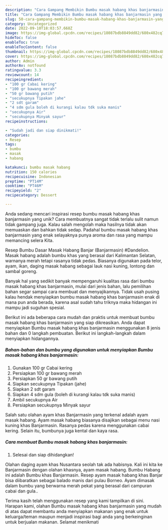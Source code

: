 ```yaml
---
description: "Cara Gampang Membikin Bumbu masak habang khas banjarmasin yang Lezat"
title: "Cara Gampang Membikin Bumbu masak habang khas banjarmasin yang Lezat"
slug: 50-cara-gampang-membikin-bumbu-masak-habang-khas-banjarmasin-yang-lezat
category: Uncategorized
date: 2022-09-10T18:03:57.668Z
image: https://img-global.cpcdn.com/recipes/18087bdb8849dd82/680x482cq70/bumbu-masak-habang-khas-banjarmasin-foto-resep-utama.jpg
hideToc: false
enableToc: true
enableTocContent: false
thumbnail: https://img-global.cpcdn.com/recipes/18087bdb8849dd82/680x482cq70/bumbu-masak-habang-khas-banjarmasin-foto-resep-utama.jpg
cover: https://img-global.cpcdn.com/recipes/18087bdb8849dd82/680x482cq70/bumbu-masak-habang-khas-banjarmasin-foto-resep-utama.jpg
author: Admin
authorAv: notfound
ratingvalue: 3.3
reviewcount: 14
recipeingredient:
- "100 gr Cabai kering"
- "100 gr bawang merah"
- "50 gr bawang putih"
- "secukupnya Tipakan jahe"
- "2 sdt garam"
- "4 sdm gula boleh di kurangi kalau tdk suka manis"
- "secukupnya Air"
- "secukupnya Minyak sayur"
recipeinstructions:

- "Sudah jadi dan siap dinikmati!"
categories:
- Resep
tags:
- bumbu
- masak
- habang

katakunci: bumbu masak habang 
nutrition: 150 calories
recipecuisine: Indonesian
preptime: "PT14M"
cooktime: "PT46M"
recipeyield: "2"
recipecategory: Dessert

---
```





Anda sedang mencari inspirasi resep bumbu masak habang khas banjarmasin yang unik? Cara membuatnya sangat tidak terlalu sulit namun tidak gampang juga. Kalau salah mengolah maka hasilnya tidak akan memuaskan dan bahkan tidak sedap. Padahal bumbu masak habang khas banjarmasin yang enak selayaknya punya aroma dan rasa yang mampu memancing selera Kita.





Resep Bumbu Dasar Masak Habang Banjar (Banjarmasin) #Dandelion. Masak habang adalah bumbu khas yang berasal dari Kalimantan Selatan, warnanya merah tetapi rasanya tidak pedas. Biasanya digunakan pada telor, ayam, ikan, daging masak habang sebagai lauk nasi kuning, lontong dan sambal goreng.

Banyak hal yang sedikit banyak mempengaruhi kualitas rasa dari bumbu masak habang khas banjarmasin, mulai dari jenis bahan, lalu pemilihan bahan segar sampai cara membuat dan menyajikannya. Tidak usah pusing kalau hendak menyiapkan bumbu masak habang khas banjarmasin enak di mana pun anda berada, karena asal sudah tahu triknya maka hidangan ini mampu jadi suguhan spesial.






Berikut ini ada beberapa cara mudah dan praktis untuk membuat bumbu masak habang khas banjarmasin yang siap dikreasikan. Anda dapat menyiapkan Bumbu masak habang khas banjarmasin menggunakan 8 jenis bahan dan 0 langkah pembuatan. Berikut ini langkah-langkah dalam menyiapkan hidangannya.

<!--inarticleads1-->

##### Bahan-bahan dan bumbu yang digunakan untuk menyiapkan Bumbu masak habang khas banjarmasin:

1. Gunakan 100 gr Cabai kering
1. Persiapkan 100 gr bawang merah
1. Persiapkan 50 gr bawang putih
1. Siapkan secukupnya Tipakan (jahe)
1. Siapkan 2 sdt garam
1. Siapkan 4 sdm gula (boleh di kurangi kalau tdk suka manis)
1. Ambil secukupnya Air
1. Persiapkan secukupnya Minyak sayur


Salah satu olahan ayam khas Banjarmasin yang terkenal adalah ayam masak habang. Ayam masak habang biasanya disajikan sebagai menu nasi kuning khas Banjarmasin. Rasanya pedas karena menggunakan cabai kering. Selain itu, bumbunya juga kental dan kaya rasa. 

<!--inarticleads2-->

##### Cara membuat Bumbu masak habang khas banjarmasin:


1. Selesai dan siap dihidangkan!

Olahan daging ayam khas Nusantara seolah tak ada habisnya. Kali ini kita ke Banjarmasin dengan olahan khasnya, ayam masak habang. Bumbu Habang ini adalah Bumbu khas Banjarmasin. Resep ayam masak habang khas Banjar bisa diibaratkan sebagai balado manis dari pulau Borneo. Ayam dimasak dalam bumbu yang berwarna merah pekat yang berasal dari campuran cabai dan gula.. 

Terima kasih telah menggunakan resep yang kami tampilkan di sini. Harapan kami, olahan Bumbu masak habang khas banjarmasin yang mudah di atas dapat membantu anda menyiapkan makanan yang enak untuk keluarga/teman maupun menjadi inspirasi bagi anda yang berkeinginan untuk berjualan makanan. Selamat menikmati
